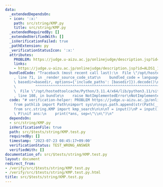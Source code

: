 ```yaml
---
data:
  _extendedDependsOn:
  - icon: ':x:'
    path: src/string/KMP.py
    title: src/string/KMP.py
  _extendedRequiredBy: []
  _extendedVerifiedWith: []
  _isVerificationFailed: true
  _pathExtension: py
  _verificationStatusIcon: ':x:'
  attributes:
    PROBLEM: https://judge.u-aizu.ac.jp/onlinejudge/description.jsp?id=ALDS1_14_B
    links:
    - https://judge.u-aizu.ac.jp/onlinejudge/description.jsp?id=ALDS1_14_B
  bundledCode: "Traceback (most recent call last):\n  File \"/opt/hostedtoolcache/Python/3.11.4/x64/lib/python3.11/site-packages/onlinejudge_verify/documentation/build.py\"\
    , line 71, in _render_source_code_stat\n    bundled_code = language.bundle(stat.path,\
    \ basedir=basedir, options={'include_paths': [basedir]}).decode()\n          \
    \         ^^^^^^^^^^^^^^^^^^^^^^^^^^^^^^^^^^^^^^^^^^^^^^^^^^^^^^^^^^^^^^^^^^^^^^^^^^^^^^^^^\n\
    \  File \"/opt/hostedtoolcache/Python/3.11.4/x64/lib/python3.11/site-packages/onlinejudge_verify/languages/python.py\"\
    , line 108, in bundle\n    raise NotImplementedError\nNotImplementedError\n"
  code: "# verification-helper: PROBLEM https://judge.u-aizu.ac.jp/onlinejudge/description.jsp?id=ALDS1_14_B\n\
    from pathlib import Path\nimport sys\n\nsys.path.append(str(Path(__file__).resolve().parent.parent.parent.parent))\n\
    from src.string.KMP import kmp_search\n\n\nT = input()\nP = input()\nans = kmp_search(T,\
    \ P)\nif ans:\n    print(*ans, sep=\"\\n\")\n"
  dependsOn:
  - src/string/KMP.py
  isVerificationFile: true
  path: src/$tests/string/KMP.test.py
  requiredBy: []
  timestamp: '2023-07-23 08:45:17+09:00'
  verificationStatus: TEST_WRONG_ANSWER
  verifiedWith: []
documentation_of: src/$tests/string/KMP.test.py
layout: document
redirect_from:
- /verify/src/$tests/string/KMP.test.py
- /verify/src/$tests/string/KMP.test.py.html
title: src/$tests/string/KMP.test.py
---
```

